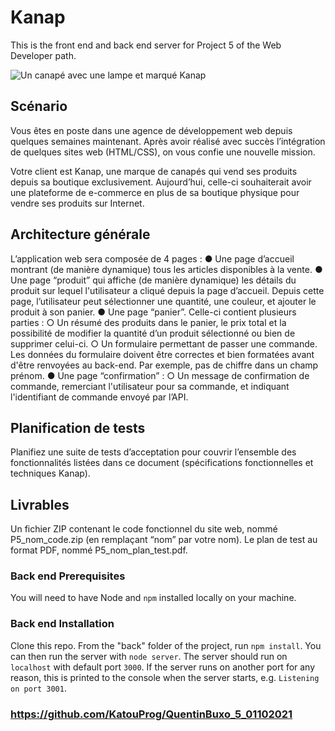 # Kanap #

This is the front end and back end server for Project 5 of the Web Developer path.

<img src="https://user.oc-static.com/upload/2021/09/29/16329291678171_image2.png" alt="Un canapé avec une lampe et marqué Kanap"></a>

## Scénario ##

Vous êtes en poste dans une agence de développement web depuis quelques semaines maintenant. Après avoir réalisé avec succès l’intégration de quelques sites web (HTML/CSS), on vous confie une nouvelle mission.

Votre client est Kanap, une marque de canapés qui vend ses produits depuis sa boutique exclusivement. Aujourd’hui, celle-ci souhaiterait avoir une plateforme de e-commerce en plus de sa boutique physique pour vendre ses produits sur Internet.

## Architecture générale ##

L’application web sera composée de 4 pages :
● Une page d’accueil montrant (de manière dynamique) tous les articles disponibles à
la vente.
● Une page “produit” qui affiche (de manière dynamique) les détails du produit sur
lequel l'utilisateur a cliqué depuis la page d’accueil. Depuis cette page, l’utilisateur
peut sélectionner une quantité, une couleur, et ajouter le produit à son panier.
● Une page “panier”. Celle-ci contient plusieurs parties :
○ Un résumé des produits dans le panier, le prix total et la possibilité de
modifier la quantité d’un produit sélectionné ou bien de supprimer celui-ci.
○ Un formulaire permettant de passer une commande. Les données du
formulaire doivent être correctes et bien formatées avant d'être renvoyées au
back-end. Par exemple, pas de chiffre dans un champ prénom.
● Une page “confirmation” :
○ Un message de confirmation de commande, remerciant l'utilisateur pour sa
commande, et indiquant l'identifiant de commande envoyé par l’API.

## Planification de tests ##

Planifiez une suite de tests d’acceptation pour couvrir l’ensemble des fonctionnalités listées
dans ce document (spécifications fonctionnelles et techniques Kanap).

## Livrables ##

Un fichier ZIP contenant le code fonctionnel du site web, nommé P5_nom_code.zip (en remplaçant “nom” par votre nom).
Le plan de test au format PDF, nommé P5_nom_plan_test.pdf.

### Back end Prerequisites ###

You will need to have Node and `npm` installed locally on your machine.

### Back end Installation ###

Clone this repo. From the "back" folder of the project, run `npm install`. You 
can then run the server with `node server`. 
The server should run on `localhost` with default port `3000`. If the
server runs on another port for any reason, this is printed to the
console when the server starts, e.g. `Listening on port 3001`.

### https://github.com/KatouProg/QuentinBuxo_5_01102021
